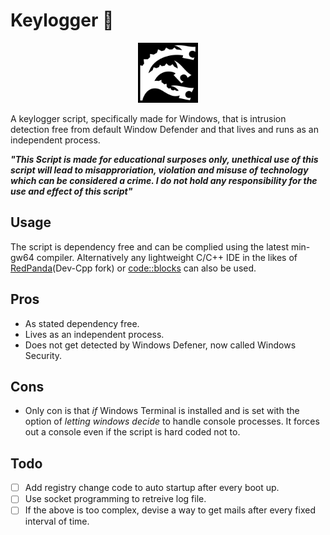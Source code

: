 # Keylogger 🔑
<p align="center">
  <img width="96" height="auto" src="img/hydra.svg">
</p>

A keylogger script, specifically made for Windows, that is intrusion detection free from default Window Defender and that lives and runs as an independent process.

***"This Script is made for educational surposes only, unethical use of this script will lead to 
misapproriation, violation and misuse of technology which can be considered a crime. I do not hold any responsibility for the use and effect of this script"***

## Usage
The script is dependency free and can be complied using the latest min-gw64 compiler. Alternatively 
any lightweight C/C++ IDE in the likes of [RedPanda](https://github.com/royqh1979/RedPanda-CPP)(Dev-Cpp fork) or [code::blocks](https://www.codeblocks.org/) can also be used.

## Pros
- As stated dependency free.
- Lives as an independent process.
- Does not get detected by Windows Defener, now called Windows Security.

## Cons
- Only con is that *if* Windows Terminal is installed and is set with the option of *letting windows decide* to handle console processes. It forces out a console even if the script is hard coded not to.

## Todo
- [ ] Add registry change code to auto startup after every boot up.
- [ ] Use socket programming to retreive log file.
- [ ] If the above is too complex, devise a way to get mails after every fixed interval of time.